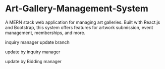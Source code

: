 # Art-Gallery-Management-System
A MERN stack web application for managing art galleries. Built with React.js and Bootstrap, this system offers features for artwork submission, event management, memberships, and more.

inquiry manager update branch 

update by inquiry manager 

update by Bidding manager

